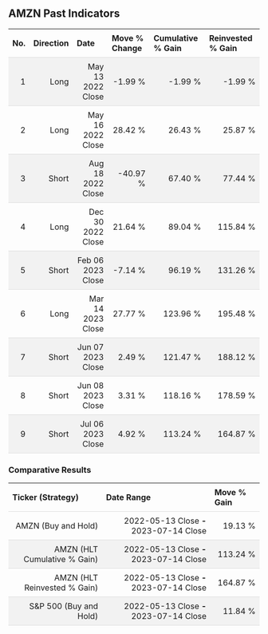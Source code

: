 
<style>
.hits {
            border-collapse: collapse;
            width: 100%;
        }
        .hits th, td {
            padding: 8px;
            border-bottom: 1px solid #ddd;
        }
        
        .hits td {text-align: right;}
        .hits th {text-align: left;}
        
        .hits tr:nth-child(even) {
            background-color: #f2f2f2;
        }
        
        .chartCol {
            width: 50%;
            float: left;
            padding: 20px;
        }  
</style>
    
<br>

## AMZN Past Indicators

<table class="hits">
    <tr>
        <th>No.</th>
        <th>Direction</th>
        <th>Date</th>
        <th>Move % Change</th>
        <th>Cumulative % Gain</th>
        <th>Reinvested % Gain</th>
      </tr>
    <tr>
        <td>1</td>
        <td>Long</td>
        <td>May 13 2022 Close</td>
        <td>-1.99 %</td>
        <td>-1.99 %</td>
        <td>-1.99 %</td>
    </tr>
    <tr>
        <td>2</td>
        <td>Long</td>
        <td>May 16 2022 Close</td>
        <td>28.42 %</td>
        <td>26.43 %</td>
        <td>25.87 %</td>
    </tr>
    <tr>
        <td>3</td>
        <td>Short</td>
        <td>Aug 18 2022 Close</td>
        <td>-40.97 %</td>
        <td>67.40 %</td>
        <td>77.44 %</td>
    </tr>
    <tr>
        <td>4</td>
        <td>Long</td>
        <td>Dec 30 2022 Close</td>
        <td>21.64 %</td>
        <td>89.04 %</td>
        <td>115.84 %</td>
    </tr>
    <tr>
        <td>5</td>
        <td>Short</td>
        <td>Feb 06 2023 Close</td>
        <td>-7.14 %</td>
        <td>96.19 %</td>
        <td>131.26 %</td>
    </tr>
    <tr>
        <td>6</td>
        <td>Long</td>
        <td>Mar 14 2023 Close</td>
        <td>27.77 %</td>
        <td>123.96 %</td>
        <td>195.48 %</td>
    </tr>
    <tr>
        <td>7</td>
        <td>Short</td>
        <td>Jun 07 2023 Close</td>
        <td>2.49 %</td>
        <td>121.47 %</td>
        <td>188.12 %</td>
    </tr>
    <tr>
        <td>8</td>
        <td>Short</td>
        <td>Jun 08 2023 Close</td>
        <td>3.31 %</td>
        <td>118.16 %</td>
        <td>178.59 %</td>
    </tr>
    <tr>
        <td>9</td>
        <td>Short</td>
        <td>Jul 06 2023 Close</td>
        <td>4.92 %</td>
        <td>113.24 %</td>
        <td>164.87 %</td>
    </tr>
    
</table>

### Comparative Results

<table class="hits">
    <thead>
        <th>Ticker (Strategy)</th>
        <th>Date Range</th>
        <th>Move % Gain</th>
    </thead>
    <tbody>
        <tr>
            <td>AMZN (Buy and Hold)</td>
            <td>2022-05-13 Close <b>-</b> 2023-07-14 Close</td>
            <td>19.13 %</td>
        </tr>
        <tr>
            <td>AMZN (HLT Cumulative % Gain)</td>
            <td>2022-05-13 Close <b>-</b> 2023-07-14 Close</td>
            <td>113.24 %</td>
        </tr>
        <tr>
            <td>AMZN (HLT Reinvested % Gain)</td>
            <td>2022-05-13 Close <b>-</b> 2023-07-14 Close</td>
            <td>164.87 %</td>
        </tr>
        <tr>
            <td>S&P 500 (Buy and Hold)</td>
            <td>2022-05-13 Close <b>-</b> 2023-07-14 Close</td>
            <td>11.84 %</td>
        </tr>
    </tbody>
</table>
<br>
<br>